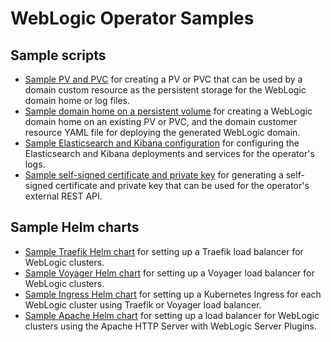 # WebLogic Operator Samples

## Sample scripts

* [Sample PV and PVC](scripts/create-weblogic-domain-pv-pvc/README.md) for creating a PV or PVC that can be used by a domain custom resource as the persistent storage for the WebLogic domain home or log files.
* [Sample domain home on a persistent volume](scripts/create-weblogic-domain/domain-home-on-pv/README.md) for creating a WebLogic domain home on an existing PV or PVC, and the domain customer resource YAML file for deploying the generated WebLogic domain.
* [Sample Elasticsearch and Kibana configuration](scripts/elasticsearch_and_kibana.yaml) for configuring the Elasticsearch and Kibana deployments and services for the operator's logs.
* [Sample self-signed certificate and private key](scripts/generate-external-rest-identity.sh) for generating a self-signed certificate and private key that can be used for the operator's external REST API.

## Sample Helm charts

* [Sample Traefik Helm chart](charts/traefik/README.md) for setting up a Traefik load balancer for WebLogic clusters.
* [Sample Voyager Helm chart](charts/voyager/README.md) for setting up a Voyager load balancer for WebLogic clusters.
* [Sample Ingress Helm chart](charts/ingress-per-domain/README.md) for setting up a Kubernetes Ingress for each WebLogic cluster using Traefik or Voyager load balancer.
* [Sample Apache  Helm chart](charts/apache-webtier/README.md) for setting up a load balancer for WebLogic clusters using the Apache HTTP Server with WebLogic Server Plugins.
